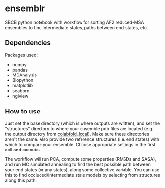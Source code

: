 # ensemblr
SBCB python notebook with workflow for sorting AF2 reduced-MSA ensembles to find intermediate states, paths between end-states, etc. 

## Dependencies
Packages used:

- numpy
- pandas
- MDAnalysis
- Biopython
- matplotlib
- seaborn
- nglview

## How to use
Just set the base directory (which is where outputs are written), and set the "structures" directory to where your ensemble pdb files are located (e.g. the output directory from [colabfold_local](https://github.com/YoshitakaMo/localcolabfold)). Make sure these directories aren't the same. Also provide two reference structures (i.e. end states) with which to compare your ensemble. Choose appropriate settings in the first cell and execute.

The workflow will run PCA, compute some properties (RMSDs and SASA), and run MC simulated annealing to find the best possible path between your end states (or any states), along some collective variable. You can use this to find occluded/intermediate state models by selecting from structures along this path. 